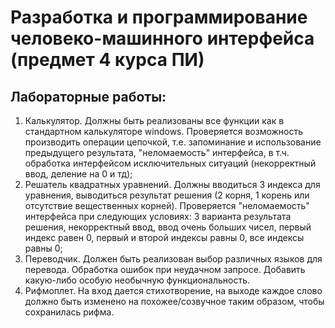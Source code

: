 # Разработка и программирование человеко-машинного интерфейса (предмет 4 курса ПИ)

## Лабораторные работы:
1. Калькулятор. Должны быть реализованы все функции как в стандартном калькуляторе windows. Проверяется возможность производить операции цепочкой, т.е. запоминание и использование предыдущего результата, "неломаемость" интерфейса, в т.ч. обработка интерфейсом исключительных ситуаций (некорректный ввод, деление на 0 и тд);
2. Решатель квадратных уравнений. Должны вводиться 3 индекса для уравнения, выводиться результат решения (2 корня, 1 корень или отсутствие вещественных корней). Проверяется "неломаемость" интерфейса при следующих условиях: 3 варианта результата решения, некорректный ввод, ввод очень больших чисел, первый индекс равен 0, первый и второй индексы равны 0, все индексы равны 0;
3. Переводчик. Должен быть реализован выбор различных языков для перевода. Обработка ошибок при неудачном запросе. Добавить какую-либо особую необычную функциональность.
4. Рифмоплет. На вход дается стихотворение, на выходе каждое слово должно быть изменено на похожее/созвучное таким образом, чтобы сохранилась рифма.
